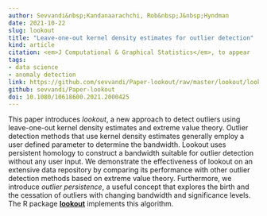 ```yaml
---
author: Sevvandi&nbsp;Kandanaarachchi, Rob&nbsp;J&nbsp;Hyndman
date: 2021-10-22
slug: lookout
title: "Leave-one-out kernel density estimates for outlier detection"
kind: article
citation: <em>J Computational & Graphical Statistics</em>, to appear
tags:
- data science
- anomaly detection
link: https://github.com/sevvandi/Paper-lookout/raw/master/lookout/lookout_wp.pdf
github: sevvandi/Paper-lookout
doi: 10.1080/10618600.2021.2000425
---
```


This paper introduces *lookout*, a new approach to detect outliers using leave-one-out kernel density estimates and extreme value theory. Outlier detection methods that use kernel density estimates generally employ a user defined parameter to determine the bandwidth. Lookout uses persistent homology to construct a bandwidth suitable for outlier detection without any user input. We demonstrate the effectiveness of lookout on an extensive data repository by comparing its performance with other outlier detection methods based on extreme value theory. Furthermore, we introduce *outlier persistence*, a useful concept that explores the birth and the cessation of outliers with changing bandwidth and significance levels. The R package [**lookout**](https://github.com/Sevvandi/lookout) implements this algorithm.
